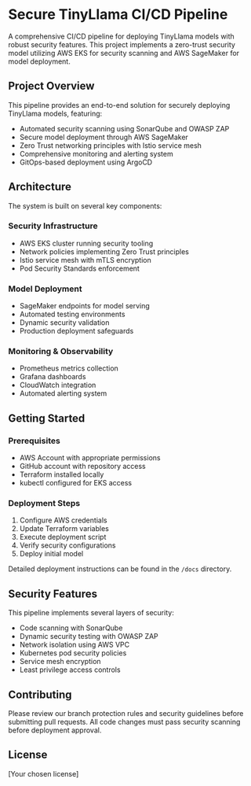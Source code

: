 # Secure TinyLlama CI/CD Pipeline

A comprehensive CI/CD pipeline for deploying TinyLlama models with robust security features. This project implements a zero-trust security model utilizing AWS EKS for security scanning and AWS SageMaker for model deployment.

## Project Overview

This pipeline provides an end-to-end solution for securely deploying TinyLlama models, featuring:

- Automated security scanning using SonarQube and OWASP ZAP
- Secure model deployment through AWS SageMaker
- Zero Trust networking principles with Istio service mesh
- Comprehensive monitoring and alerting system
- GitOps-based deployment using ArgoCD

## Architecture

The system is built on several key components:

### Security Infrastructure
- AWS EKS cluster running security tooling
- Network policies implementing Zero Trust principles
- Istio service mesh with mTLS encryption
- Pod Security Standards enforcement

### Model Deployment
- SageMaker endpoints for model serving
- Automated testing environments
- Dynamic security validation
- Production deployment safeguards

### Monitoring & Observability
- Prometheus metrics collection
- Grafana dashboards
- CloudWatch integration
- Automated alerting system

## Getting Started

### Prerequisites
- AWS Account with appropriate permissions
- GitHub account with repository access
- Terraform installed locally
- kubectl configured for EKS access

### Deployment Steps
1. Configure AWS credentials
2. Update Terraform variables
3. Execute deployment script
4. Verify security configurations
5. Deploy initial model

Detailed deployment instructions can be found in the `/docs` directory.

## Security Features

This pipeline implements several layers of security:
- Code scanning with SonarQube
- Dynamic security testing with OWASP ZAP
- Network isolation using AWS VPC
- Kubernetes pod security policies
- Service mesh encryption
- Least privilege access controls

## Contributing

Please review our branch protection rules and security guidelines before submitting pull requests. All code changes must pass security scanning before deployment approval.

## License

[Your chosen license]